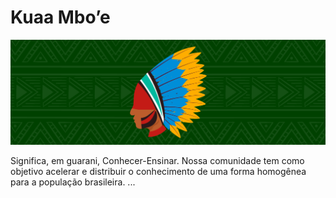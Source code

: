 # Kuaa Mbo’e
![](capa-dia-do-indio-1.png)



Significa, em guarani, Conhecer-Ensinar. Nossa comunidade tem como objetivo acelerar e distribuir o conhecimento de uma forma homogênea para a população brasileira. ... 
